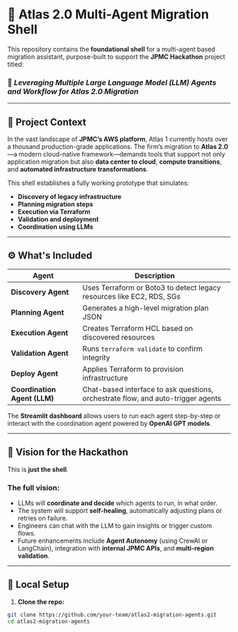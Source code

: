 # 🧠 Atlas 2.0 Multi-Agent Migration Shell

This repository contains the **foundational shell** for a multi-agent based migration assistant, purpose-built to support the **JPMC Hackathon** project titled:

### 📌 *Leveraging Multiple Large Language Model (LLM) Agents and Workflow for Atlas 2.0 Migration*

---

## 🧭 Project Context

In the vast landscape of **JPMC’s AWS platform**, Atlas 1 currently hosts over a thousand production-grade applications. The firm’s migration to **Atlas 2.0**—a modern cloud-native framework—demands tools that support not only application migration but also **data center to cloud**, **compute transitions**, and **automated infrastructure transformations**.

This shell establishes a fully working prototype that simulates:
- **Discovery of legacy infrastructure**
- **Planning migration steps**
- **Execution via Terraform**
- **Validation and deployment**
- **Coordination using LLMs**

---

## ⚙️ What's Included

| Agent              | Description                                                                 |
|--------------------|-----------------------------------------------------------------------------|
| **Discovery Agent**| Uses Terraform or Boto3 to detect legacy resources like EC2, RDS, SGs       |
| **Planning Agent** | Generates a high-level migration plan JSON                                  |
| **Execution Agent**| Creates Terraform HCL based on discovered resources                         |
| **Validation Agent**| Runs `terraform validate` to confirm integrity                             |
| **Deploy Agent**   | Applies Terraform to provision infrastructure                               |
| **Coordination Agent (LLM)** | Chat-based interface to ask questions, orchestrate flow, and auto-trigger agents |

The **Streamlit dashboard** allows users to run each agent step-by-step or interact with the coordination agent powered by **OpenAI GPT models**.

---

## 🧠 Vision for the Hackathon

This is **just the shell**.

### The full vision:
- LLMs will **coordinate and decide** which agents to run, in what order.
- The system will support **self-healing**, automatically adjusting plans or retries on failure.
- Engineers can chat with the LLM to gain insights or trigger custom flows.
- Future enhancements include **Agent Autonomy** (using CrewAI or LangChain), integration with **internal JPMC APIs**, and **multi-region validation**.

---

## 🚀 Local Setup

1. **Clone the repo:**
```bash
git clone https://github.com/your-team/atlas2-migration-agents.git
cd atlas2-migration-agents

